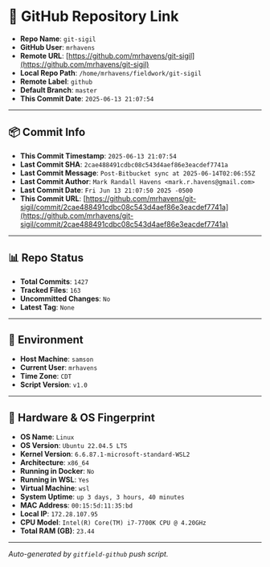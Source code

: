 # 🔗 GitHub Repository Link

- **Repo Name**: `git-sigil`
- **GitHub User**: `mrhavens`
- **Remote URL**: [https://github.com/mrhavens/git-sigil](https://github.com/mrhavens/git-sigil)
- **Local Repo Path**: `/home/mrhavens/fieldwork/git-sigil`
- **Remote Label**: `github`
- **Default Branch**: `master`
- **This Commit Date**: `2025-06-13 21:07:54`

---

## 📦 Commit Info

- **This Commit Timestamp**: `2025-06-13 21:07:54`
- **Last Commit SHA**: `2cae488491cdbc08c543d4aef86e3eacdef7741a`
- **Last Commit Message**: `Post-Bitbucket sync at 2025-06-14T02:06:55Z`
- **Last Commit Author**: `Mark Randall Havens <mark.r.havens@gmail.com>`
- **Last Commit Date**: `Fri Jun 13 21:07:50 2025 -0500`
- **This Commit URL**: [https://github.com/mrhavens/git-sigil/commit/2cae488491cdbc08c543d4aef86e3eacdef7741a](https://github.com/mrhavens/git-sigil/commit/2cae488491cdbc08c543d4aef86e3eacdef7741a)

---

## 📊 Repo Status

- **Total Commits**: `1427`
- **Tracked Files**: `163`
- **Uncommitted Changes**: `No`
- **Latest Tag**: `None`

---

## 🧭 Environment

- **Host Machine**: `samson`
- **Current User**: `mrhavens`
- **Time Zone**: `CDT`
- **Script Version**: `v1.0`

---

## 🧬 Hardware & OS Fingerprint

- **OS Name**: `Linux`
- **OS Version**: `Ubuntu 22.04.5 LTS`
- **Kernel Version**: `6.6.87.1-microsoft-standard-WSL2`
- **Architecture**: `x86_64`
- **Running in Docker**: `No`
- **Running in WSL**: `Yes`
- **Virtual Machine**: `wsl`
- **System Uptime**: `up 3 days, 3 hours, 40 minutes`
- **MAC Address**: `00:15:5d:11:35:bd`
- **Local IP**: `172.28.107.95`
- **CPU Model**: `Intel(R) Core(TM) i7-7700K CPU @ 4.20GHz`
- **Total RAM (GB)**: `23.44`

---

_Auto-generated by `gitfield-github` push script._
